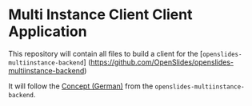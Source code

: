 # Multi Instance Client Client Application

This repository will contain all files to build a client for the
[`openslides-multiinstance-backend`]
(https://github.com/OpenSlides/openslides-multiinstance-backend)

It will follow the [Concept (German)](https://github.com/OpenSlides/openslides-multiinstance-backend/wiki/Konzept-(DE)) from the `openslides-multiinstance-backend`.
